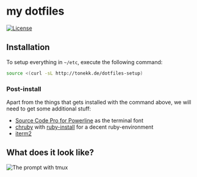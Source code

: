 my dotfiles
===========

[![License](http://img.shields.io/:license-mit-blue.svg)](http://tonekk.mit-license.org)


## Installation

To setup everything in `~/etc`, execute the following command:

```sh
source <(curl -sL http://tonekk.de/dotfiles-setup)
```

### Post-install

Apart from the things that gets installed with the command above, we will need to get some additional stuff:
* [Source Code Pro for Powerline](https://github.com/powerline/fonts) as the terminal font
* [chruby](https://github.com/postmodern/chruby) with [ruby-install](https://github.com/postmodern/ruby-install) for a decent ruby-environment
* [iterm2](https://www.iterm2.com/)

## What does it look like?

![The prompt with tmux](http://i.imgur.com/GRWL0zv.png)
